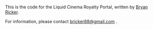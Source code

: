 This is the code for the Liquid Cinema Royalty Portal, written by [Bryan Ricker](http://bryanricker.com).

For information, please contact bricker88@gmail.com .
